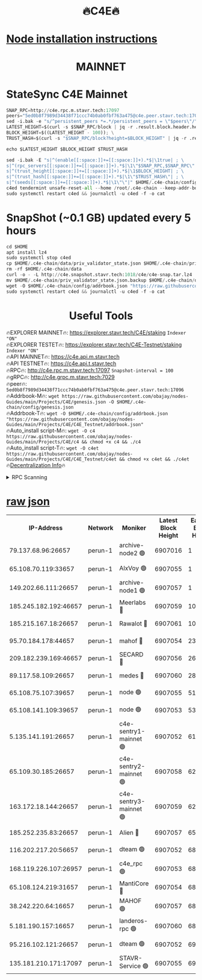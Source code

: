 <h1 align="center"> 🔥C4E🔥</h1>

[Node installation instructions](https://github.com/obajay/nodes-Guides/tree/main/Projects/C4E)
=

<h1 align="center"> MAINNET</h1>

# StateSync C4E Mainnet
```python
SNAP_RPC=http://c4e.rpc.m.stavr.tech:17097
peers="5ed0b8f7989d34438f71ccc74b0ab0fbf763a475@c4e.peer.stavr.tech:17096"
sed -i.bak -e "s/^persistent_peers *=.*/persistent_peers = \"$peers\"/" $HOME/.c4e-chain/config/config.toml
LATEST_HEIGHT=$(curl -s $SNAP_RPC/block | jq -r .result.block.header.height); \
BLOCK_HEIGHT=$((LATEST_HEIGHT - 100)); \
TRUST_HASH=$(curl -s "$SNAP_RPC/block?height=$BLOCK_HEIGHT" | jq -r .result.block_id.hash)

echo $LATEST_HEIGHT $BLOCK_HEIGHT $TRUST_HASH

sed -i.bak -E "s|^(enable[[:space:]]+=[[:space:]]+).*$|\1true| ; \
s|^(rpc_servers[[:space:]]+=[[:space:]]+).*$|\1\"$SNAP_RPC,$SNAP_RPC\"| ; \
s|^(trust_height[[:space:]]+=[[:space:]]+).*$|\1$BLOCK_HEIGHT| ; \
s|^(trust_hash[[:space:]]+=[[:space:]]+).*$|\1\"$TRUST_HASH\"| ; \
s|^(seeds[[:space:]]+=[[:space:]]+).*$|\1\"\"|" $HOME/.c4e-chain/config/config.toml
c4ed tendermint unsafe-reset-all --home /root/.c4e-chain --keep-addr-book
sudo systemctl restart c4ed && journalctl -u c4ed -f -o cat
```
# SnapShot (~0.1 GB) updated every 5 hours
```python
cd $HOME
apt install lz4
sudo systemctl stop c4ed
cp $HOME/.c4e-chain/data/priv_validator_state.json $HOME/.c4e-chain/priv_validator_state.json.backup
rm -rf $HOME/.c4e-chain/data
curl -o - -L http://c4e.snapshot.stavr.tech:1018/c4e/c4e-snap.tar.lz4 | lz4 -c -d - | tar -x -C $HOME/.c4e-chain --strip-components 2
mv $HOME/.c4e-chain/priv_validator_state.json.backup $HOME/.c4e-chain/data/priv_validator_state.json
wget -O $HOME/.c4e-chain/config/addrbook.json "https://raw.githubusercontent.com/obajay/nodes-Guides/main/Projects/C4E/addrbook.json"
sudo systemctl restart c4ed && journalctl -u c4ed -f -o cat
```
 <h1 align="center"> Useful Tools</h1>

🔥EXPLORER MAINNET🔥:  https://explorer.stavr.tech/C4E/staking            `Indexer "ON"` \
🔥EXPLORER TESTET🔥:   https://explorer.stavr.tech/C4E-Testnet/staking     `Indexer "ON"` \
🔥API MAINNET🔥:       https://c4e.api.m.stavr.tech \
🔥API TESTNET🔥:       https://c4e.api.t.stavr.tech \
🔥RPC🔥:               http://c4e.rpc.m.stavr.tech:17097                  `Snapshot-interval = 100` \
🔥gRPC🔥:              http://c4e.grpc.m.stavr.tech:7029 \
🔥peer🔥:              `5ed0b8f7989d34438f71ccc74b0ab0fbf763a475@c4e.peer.stavr.tech:17096` \
🔥Addrbook-M🔥:    ```wget https://raw.githubusercontent.com/obajay/nodes-Guides/main/Projects/C4E/genesis.json -O $HOME/.c4e-chain/config/genesis.json``` \
🔥Addrbook-T🔥:    ```wget -O $HOME/.c4e-chain/config/addrbook.json "https://raw.githubusercontent.com/obajay/nodes-Guides/main/Projects/C4E/C4E_Testnet/addrbook.json"``` \
🔥Auto_install script-M🔥: ```wget -O c4 https://raw.githubusercontent.com/obajay/nodes-Guides/main/Projects/C4E/c4 && chmod +x c4 && ./c4``` \
🔥Auto_install script-T🔥: ```wget -O c4et https://raw.githubusercontent.com/obajay/nodes-Guides/main/Projects/C4E/C4E_Testnet/c4et && chmod +x c4et && ./c4et``` \
🔥[Decentralization Info](https://github.com/obajay/StateSync-snapshots/tree/main/Projects/C4E/Decentralization)🔥




<details>
<summary>RPC Scanning</summary>

<h2 align="center"> We scan nodes in real time every 4 hours. And we provide the final result of RPC endpoints.
We cannot influence the operation of these nodes in any way. </h2>


```python
If Voting Power is higher than 0 --> then the Node is a validator of the network and may be subject to attack and be a potential threat to the chain.
```
```python
We marked such validators with a red symbol
```

</details>

[raw json](https://rpc-check.c4e.stavr.tech/c4e/rpc-c4e-result.json)
=



<table><tr><th>IP-Address</th><th>Network</th><th>Moniker</th><th>Latest Block Height</th><th>Earliest Block Height</th><th>Catching Up</th><th>Tx Index</th><th>Voting Power</th><th>Scan Time</th></tr><tr><td>79.137.68.96:26657</td><td>perun-1</td><td>archive-node2 🟢</td><td>6907016</td><td>1</td><td>False</td><td>on</td><td>0</td><td>2024-01-27T00:38:56.889228604UTC</td></tr><tr><td>65.108.70.119:33657</td><td>perun-1</td><td>AlxVoy 🟢</td><td>6907055</td><td>1</td><td>False</td><td>on</td><td>0</td><td>2024-01-27T00:39:11.421811900UTC</td></tr><tr><td>149.202.66.111:26657</td><td>perun-1</td><td>archive-node1 🟢</td><td>6907057</td><td>1</td><td>False</td><td>on</td><td>0</td><td>2024-01-27T00:39:27.363312460UTC</td></tr><tr><td>185.245.182.192:46657</td><td>perun-1</td><td>Meerlabs 🔴</td><td>6907059</td><td>1051501</td><td>False</td><td>on</td><td>527310</td><td>2024-01-27T00:39:34.605365755UTC</td></tr><tr><td>185.215.167.18:26657</td><td>perun-1</td><td>Rawalot 🔴</td><td>6907061</td><td>1090501</td><td>False</td><td>on</td><td>701423</td><td>2024-01-27T00:39:46.636392993UTC</td></tr><tr><td>95.70.184.178:44657</td><td>perun-1</td><td>mahof 🔴</td><td>6907054</td><td>2342001</td><td>False</td><td>off</td><td>1865533</td><td>2024-01-27T00:39:11.037345749UTC</td></tr><tr><td>209.182.239.169:46657</td><td>perun-1</td><td>SECARD 🔴</td><td>6907056</td><td>2616101</td><td>False</td><td>off</td><td>1136703</td><td>2024-01-27T00:39:22.626652167UTC</td></tr><tr><td>89.117.58.109:26657</td><td>perun-1</td><td>medes 🔴</td><td>6907060</td><td>2826001</td><td>False</td><td>off</td><td>1484927</td><td>2024-01-27T00:39:41.801412716UTC</td></tr><tr><td>65.108.75.107:39657</td><td>perun-1</td><td>node 🟢</td><td>6907055</td><td>5198801</td><td>False</td><td>on</td><td>0</td><td>2024-01-27T00:39:13.842151439UTC</td></tr><tr><td>65.108.141.109:39657</td><td>perun-1</td><td>node 🟢</td><td>6907053</td><td>5303301</td><td>False</td><td>on</td><td>0</td><td>2024-01-27T00:38:59.718314025UTC</td></tr><tr><td>5.135.141.191:26657</td><td>perun-1</td><td>c4e-sentry1-mainnet 🟢</td><td>6907052</td><td>6198001</td><td>False</td><td>on</td><td>0</td><td>2024-01-27T00:38:56.120596071UTC</td></tr><tr><td>65.109.30.185:26657</td><td>perun-1</td><td>c4e-sentry2-mainnet 🟢</td><td>6907058</td><td>6238301</td><td>False</td><td>on</td><td>0</td><td>2024-01-27T00:39:34.284271771UTC</td></tr><tr><td>163.172.18.144:26657</td><td>perun-1</td><td>c4e-sentry3-mainnet 🟢</td><td>6907059</td><td>6239001</td><td>False</td><td>on</td><td>0</td><td>2024-01-27T00:39:35.227493435UTC</td></tr><tr><td>185.252.235.83:26657</td><td>perun-1</td><td>Alien 🔴</td><td>6907057</td><td>6502501</td><td>False</td><td>on</td><td>1136703</td><td>2024-01-27T00:39:27.711428385UTC</td></tr><tr><td>116.202.217.20:56657</td><td>perun-1</td><td>dteam 🟢</td><td>6907052</td><td>6800901</td><td>False</td><td>on</td><td>0</td><td>2024-01-27T00:38:56.427052554UTC</td></tr><tr><td>168.119.226.107:26957</td><td>perun-1</td><td>c4e_rpc 🟢</td><td>6907053</td><td>6807053</td><td>False</td><td>on</td><td>0</td><td>2024-01-27T00:39:04.150796121UTC</td></tr><tr><td>65.108.124.219:31657</td><td>perun-1</td><td>MantiCore 🔴</td><td>6907054</td><td>6807054</td><td>False</td><td>off</td><td>193324</td><td>2024-01-27T00:39:10.636843783UTC</td></tr><tr><td>38.242.220.64:16657</td><td>perun-1</td><td>MAHOF 🟢</td><td>6907057</td><td>6885501</td><td>False</td><td>on</td><td>0</td><td>2024-01-27T00:39:25.011164776UTC</td></tr><tr><td>5.181.190.157:16657</td><td>perun-1</td><td>landeros-rpc 🟢</td><td>6907060</td><td>6894001</td><td>False</td><td>on</td><td>0</td><td>2024-01-27T00:39:46.312963340UTC</td></tr><tr><td>95.216.102.121:26657</td><td>perun-1</td><td>dteam 🟢</td><td>6907052</td><td>6900001</td><td>False</td><td>on</td><td>0</td><td>2024-01-27T00:38:57.245160031UTC</td></tr><tr><td>135.181.210.171:17097</td><td>perun-1</td><td>STAVR-Service 🟢</td><td>6907055</td><td>6906001</td><td>False</td><td>on</td><td>0</td><td>2024-01-27T00:39:14.167667624UTC</td></tr></table>
